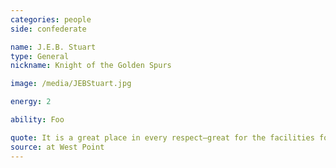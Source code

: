 ```yaml
---
categories: people
side: confederate

name: J.E.B. Stuart
type: General
nickname: Knight of the Golden Spurs

image: /media/JEBStuart.jpg

energy: 2

ability: Foo

quote: It is a great place in every respect—great for the facilities for education—as studying human nature, learning the ways of the world and for straightening the form.
source: at West Point
---
```


